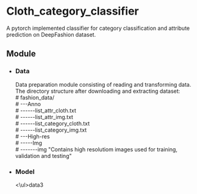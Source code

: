 
<h1>Cloth_category_classifier</h1>
A pytorch implemented classifier for category classification and attribute prediction on DeepFashion dataset.

<h2> Module</h2>

<ul>
<li> <h3>Data</h3> 
 Data preparation module consisting of reading and transforming data. 
<br/> The directory structure after downloading and extracting dataset:
<br/># fashion_data/
<br/># ---Anno
<br/># ------list_attr_cloth.txt
<br/># ------list_attr_img.txt
<br/># ------list_category_cloth.txt
<br/># ------list_category_img.txt 
<br/># ---High-res
<br/># -----Img
<br/># -------img "Contains high resolutiom images used for training, validation and testing"
 
 
 <li><h3>Model</h3></li>
   
<\ul>data3
